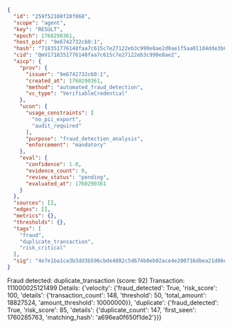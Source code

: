 ```json
{
  "id": "259f52108f20f868",
  "scope": "agent",
  "key": "RESULT",
  "epoch": 1760290361,
  "host_pid": "9e6742732c60:1",
  "hash": "718351776148faa7c615c7e27122eb3c990e8ae2d0ae1f5aa011d4dde3b6dd00",
  "cid": "QmV1718351776148faa7c615c7e27122eb3c990e8ae2",
  "aicp": {
    "prov": {
      "issuer": "9e6742732c60:1",
      "created_at": 1760290361,
      "method": "automated_fraud_detection",
      "vc_type": "VerifiableCredential"
    },
    "ucon": {
      "usage_constraints": [
        "no_pii_export",
        "audit_required"
      ],
      "purpose": "fraud_detection_analysis",
      "enforcement": "mandatory"
    },
    "eval": {
      "confidence": 1.0,
      "evidence_count": 0,
      "review_status": "pending",
      "evaluated_at": 1760290361
    }
  },
  "sources": [],
  "edges": [],
  "metrics": {},
  "thresholds": {},
  "tags": [
    "fraud",
    "duplicate_transaction",
    "risk_critical"
  ],
  "sig": "4e7e1ba1ca3b3dd3b596cbde4882c5d674b0eb02ace4e200716dbea21d86e947"
}
```

Fraud detected: duplicate_transaction (score: 92)
Transaction: 111000025121499
Details: {'velocity': {'fraud_detected': True, 'risk_score': 100, 'details': {'transaction_count': 148, 'threshold': 50, 'total_amount': 18827524, 'amount_threshold': 10000000}}, 'duplicate': {'fraud_detected': True, 'risk_score': 85, 'details': {'duplicate_count': 147, 'first_seen': 1760285763, 'matching_hash': 'a696ea0f650f1de2'}}}